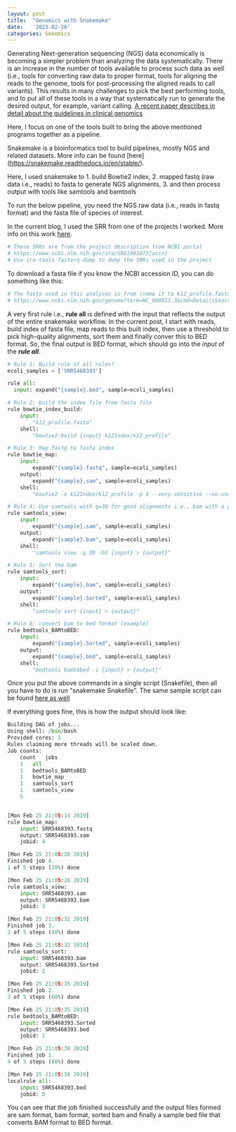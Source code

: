 ```yaml
---
layout: post
title:  "Genomics with Snakemake"
date:   '2023-02-26'
categories: Genomics
---
```


Generating Next-generation sequencing (NGS) data economically is becoming a simpler problem than analyzing the data systematically. There is an increase in the number of tools available to process such data as well (i.e., tools for  converting raw data to proper format, tools for  aligning the reads to the genome, tools for  post-processing the aligned reads to call variants). This results in many challenges to pick the best performing tools, and to put all of these tools in a way that systematically run to generate the desired output, for example, variant calling. [A recent paper describes in detail about the guidelines in clinical genomics](https://www.ncbi.nlm.nih.gov/pubmed/29154853)

Here, I focus on one of the tools built to bring the above mentioned programs together as a pipeline.  

Snakemake is a bioinformatics tool to build pipelines, mostly NGS and related datasets. More info can be found [here] (https://snakemake.readthedocs.io/en/stable/).

Here, I used snakemake to  1. build Bowtie2 index, 2. mapped fastq (raw data i.e., reads) to fasta to generate NGS alignments, 3. and then process output with tools like samtools and bamtools


To run the below pipeline, you need the NGS raw data (i.e., reads in fastq format)  and the fasta file of species of interest.


In the current blog, I used the SRR from one of the projects I worked. More info on this work [here](https://www.ncbi.nlm.nih.gov/pubmed/29152409).
```python
# These SRRs are from the project description from NCBI portal
# https://www.ncbi.nlm.nih.gov/sra/SRX1981073[accn]
# Use sra-tools fasterq-dump to dump the SRRs used in the project
```

To download a fasta file if you know the NCBI accession ID, you can do something like this:
```python
# The fasta used in this analyses is from (name it to k12_profile.fasta)
# https://www.ncbi.nlm.nih.gov/genome?term=NC_000913.3&cmd=DetailsSearch
```

A very first rule i.e., **rule all** is defined with the input that reflects the output of the entire snakemake workflow. In the current post, I start with reads, build index of fasta file, map reads to this built index, then use a threshold to pick high-quality alignments, sort them and finally conver this to BED format. So, the final output is BED format, which should go into the *input* of the _**rule all**_.
```python
# Rule 1: Build rule of all rules?
ecoli_samples = ['SRR5468393']

rule all:
  input: expand("{sample}.bed", sample=ecoli_samples)
```


```python
# Rule 2: build the index file from fasta file
rule bowtie_index_build:
    input:
        "k12_profile.fasta"
    shell:
        "bowtie2-build {input} k12Index/k12_profile"
```


```python
# Rule 3: Map fastq to fasta index
rule bowtie_map:
    input:
        expand("{sample}.fastq", sample=ecoli_samples)
    output:
        expand("{sample}.sam", sample=ecoli_samples)
    shell:
        "bowtie2 -x k12Index/k12_profile -p 4 --very-sensitive --no-unal -U {input} -S {output} -k 1"
```


```python
# Rule 4: Use samtools with q=30 for good alignments i.e., bam with a good cut-off
rule samtools_view:
    input:
        expand("{sample}.sam", sample=ecoli_samples)
    output:
        expand("{sample}.bam", sample=ecoli_samples)
    shell:
        "samtools view -q 30 -bS {input} > {output}"
```


```python
# Rule 5: Sort the bam
rule samtools_sort:
    input:
        expand("{sample}.bam", sample=ecoli_samples)
    output:
        expand("{sample}.Sorted", sample=ecoli_samples)
    shell:
        "samtools sort {input} > {output}"
```


```python
# Rule 6: convert bam to bed format (example)
rule bedtools_BAMtoBED:
    input:
        expand("{sample}.Sorted", sample=ecoli_samples)
    output:
        expand("{sample}.bed", sample=ecoli_samples)
    shell:
        "bedtools bamtobed -i {input} > {output}"
```

Once you put the above commands in a single script (Snakefile), then all you have to do is run "snakemake Snakefile". The same sample script can be found [here as well](https://github.com/viswam78/LASSOprobes/blob/master/Scripts/Snakefile)

If everything goes fine, this is how the output should look like:

```python
Building DAG of jobs...
Using shell: /bin/bash
Provided cores: 1
Rules claiming more threads will be scaled down.
Job counts:
	count	jobs
	1	all
	1	bedtools_BAMtoBED
	1	bowtie_map
	1	samtools_sort
	1	samtools_view
	5

```


```python

[Mon Feb 25 21:05:14 2019]
rule bowtie_map:
    input: SRR5468393.fastq
    output: SRR5468393.sam
    jobid: 4

[Mon Feb 25 21:05:28 2019]
Finished job 4.
1 of 5 steps (20%) done

[Mon Feb 25 21:05:28 2019]
rule samtools_view:
    input: SRR5468393.sam
    output: SRR5468393.bam
    jobid: 3

[Mon Feb 25 21:05:32 2019]
Finished job 3.
2 of 5 steps (40%) done

[Mon Feb 25 21:05:32 2019]
rule samtools_sort:
    input: SRR5468393.bam
    output: SRR5468393.Sorted
    jobid: 2

[Mon Feb 25 21:05:35 2019]
Finished job 2.
3 of 5 steps (60%) done

[Mon Feb 25 21:05:35 2019]
rule bedtools_BAMtoBED:
    input: SRR5468393.Sorted
    output: SRR5468393.bed
    jobid: 1

[Mon Feb 25 21:05:38 2019]
Finished job 1.
4 of 5 steps (80%) done

[Mon Feb 25 21:05:38 2019]
localrule all:
    input: SRR5468393.bed
    jobid: 0

```

You can see that the job finished successfully and the output files formed are sam format, bam format, sorted bam and finally a sample bed file that converts BAM format to BED format.
